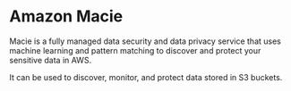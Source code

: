 # Amazon Macie

Macie is a fully managed data security and data privacy service that uses machine learning and pattern matching to discover and protect your sensitive data in AWS.

It can be used to discover, monitor, and protect data stored in S3 buckets.
